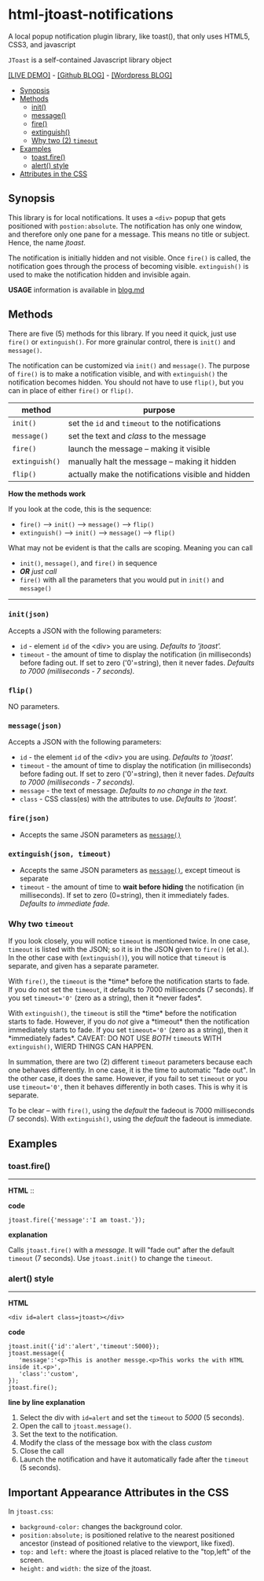 # html-jtoast-notifications
A local popup notification plugin library, like toast(), that only uses HTML5, CSS3, and javascript

`JToast` is a self-contained Javascript library object


[\[LIVE DEMO\]](http://codesnippets.altervista.org/examples/html5/tutorial-toast/) - [\[Github BLOG\]](https://github.com/jessemonroy650/html-jtoast-notifications/blob/master/blog.md) - [\[Wordpress BLOG\]]()

- [Synopsis](#synopsis)
- [Methods](#methods)
  - [init()](#init)
  - [message()](#message)
  - [fire()](#fire)
  - [extinguish()](#extinguish)
  - [Why two (2) `timeout`](#timeout)
- [Examples](#examples)
  - [toast.fire()](#fire)
  - [alert() style](#alert)
- [Attributes in the CSS](#attrib)

## <a name=synopsis>Synopsis</a> ##

This library is for local notifications. It uses a `<div>` popup that gets positioned with `postion:absolute`. The notification has only one window, and therefore only one pane for a message. This means no title or subject. Hence, the name *jtoast*.

The notification is initially hidden and not visible. Once `fire()` is called, the notification goes through the process of becoming visible. `extinguish()` is used to make the notification hidden and invisible again.

**USAGE** information is available in [blog.md](blog.md)

## <a name=method>Methods</a> ##

There are five (5) methods for this library. If you need it quick, just use `fire()` or `extinguish()`. For more grainular control, there is `init()` and `message()`.

The notification can be customized via `init()` and `message()`. The purpose of `fire()` is to make a notification visible, and with `extinguish()` the notification becomes hidden. You should not have to use `flip()`, but you can in place of either `fire()` or `flip()`.

method         |  purpose
---------------|-----------
`init()`       | set the `id` and `timeout` to the notifications 
`message()`    | set the text and *class* to the message
`fire()`       | launch the message &ndash; making it visible
`extinguish()` | manually halt the message &ndash; making it hidden
`flip()`       | actually make the notifications visible and hidden

**How the methods work**

If you look at the code, this is the sequence:

- `fire()` &mdash;> `init()` &mdash;> `message()` &mdash;> `flip()`
- `extinguish()` &mdash;> `init()` &mdash;> `message()` &mdash;> `flip()`

What may not be evident is that the calls are scoping. Meaning you can call

- `init()`, `message()`, and `fire()` in sequence
- **_OR_** *just call*
- `fire()` with all the parameters that you would put in `init()` and `message()`

----
### <a name=init>`init(json)`</a> ###
Accepts a JSON with the following parameters:

- `id` - element `id` of the &lt;div&gt; you are using. *Defaults to 'jtoast'.*
- `timeout` - the amount of time to display the notification (in milliseconds) before fading out. If set to zero ('0'=string), then it never fades.  *Defaults to 7000 (milliseconds - 7 seconds).*

### `flip()` ###
NO parameters.

### <a name=message>`message(json)`</a> ###
Accepts a JSON with the following parameters:

- `id` - the element `id` of the &lt;div&gt; you are using. *Defaults to 'jtoast'.*
- `timeout` - the amount of time to display the notification (in milliseconds) before fading out. If set to zero ('0'=string), then it never fades.  *Defaults to 7000 (milliseconds - 7 seconds).*
- `message` - the text of message. *Defaults to no change in the text.*
- `class` - CSS class(es) with the attributes to use. *Defaults to 'jtoast'.*

### <a name=fire>`fire(json)`</a> ###

- Accepts the same JSON parameters as [`message()`](#message)

### <a name=extinguish>`extinguish(json, timeout)`</a> ###

- Accepts the same JSON parameters as [`message()`](#message), except timeout is separate
- `timeout` - the amount of time to **wait before hiding** the notification (in milliseconds). If set to zero (0=string), then it immediately fades. *Defaults to immediate fade.*

### <a name=timeout>Why two `timeout`</a> ###

If you look closely, you will notice `timeout` is mentioned twice. In one case, `timeout` is listed with the JSON; so it is in the JSON given to `fire()` (et al.). In the other case with (`extinguish()`), you will notice that `timeout` is separate, and given has a separate parameter.

With `fire()`, the `timeout` is the \*time\* before the notification starts to fade. If you do not set the `timeout`, it defaults to 7000 milliseconds (7 seconds). If you set `timeout='0'` (zero as a string), then it \*never fades\*.

With `extinguish()`, the `timeout` is still the \*time\* before the notification starts to fade. However, if you do *not* give a \*timeout\* then the notification immediately starts to fade.  If you set `timeout='0'` (zero as a string), then it \*immediately fades\*. CAVEAT: DO NOT USE *BOTH* `timeout`s WITH `extinguish()`, WIERD THINGS CAN HAPPEN.

In summation, there are two (2) different `timeout` parameters because each one behaves differently. In one case, it is the time to automatic "fade out". In the other case, it does the same. However, if you fail to set `timeout` or you use `timeout='0'`, then it behaves differently in both cases. This is why it is separate.

To be clear &ndash; with `fire()`, using the *default* the fadeout is 7000 milliseconds (7 seconds). With `extinguish()`, using the *default* the fadeout is immediate.

## <a name=examples>Examples</a> ##

### <a name=toast>toast.fire()</a> ###

------

**HTML**
    <link rel="stylesheet" href="jtoast.css" />
    <link rel="stylesheet" href="app.css" />
    ::
    <div id=jtoast class=jtoast></div>

**code**

    jtoast.fire({'message':'I am toast.'});

**explanation**

Calls `jtoast.fire()` with a *message*. It will "fade out" after the default `timeout` (7 seconds). Use `jtoast.init()` to change the `timeout`.


### <a name=alert>alert() style</a> ###

------

**HTML**

    <div id=alert class=jtoast></div>

**code**

    jtoast.init({'id':'alert','timeout':5000});
    jtoast.message({
       'message':'<p>This is another messge.<p>This works the with HTML inside it.<p>',
       'class':'custom',
    });
    jtoast.fire();

**line by line explanation**

1. Select the div with `id=alert` and set the `timeout` to *5000* (5 seconds).
2. Open the call to `jtoast.message()`.
3. Set the text to the notification.
4. Modify the class of the message box with the class *custom*
5. Close the call
6. Launch the notification and have it automatically fade after the `timeout` (5 seconds).

## <a name=attrib>Important Appearance Attributes in the CSS</a> ##

In `jtoast.css`:

- `background-color:` changes the background color.
- `position:absolute;` is positioned relative to the nearest positioned ancestor (instead of positioned relative to the viewport, like fixed).
- `top:` and `left:` where the jtoast is placed relative to the "top,left" of the screen.
- `height:` and `width:` the size of the jtoast.

